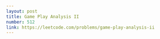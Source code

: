 ```yaml
---
layout: post
title: Game Play Analysis II
number: 512
link: https://leetcode.com/problems/game-play-analysis-ii
---
```

